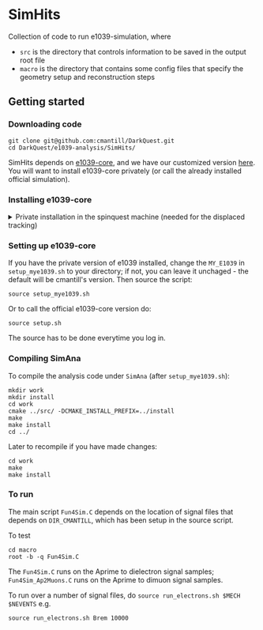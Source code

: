 # SimHits
Collection of code to run e1039-simulation, where 
- `src` is the directory that controls information to be saved in the output root file
- `macro` is the directory that contains some config files that specify the geometry setup and reconstruction steps

## Getting started

### Downloading code
```
git clone git@github.com:cmantill/DarkQuest.git
cd DarkQuest/e1039-analysis/SimHits/
```

SimHits depends on [e1039-core](https://github.com/E1039-Collaboration/e1039-core), and we have our customized version [here](https://github.com/cmantill/e1039-core). You will want to install e1039-core privately (or call the already installed official simulation).

### Installing e1039-core 

<details><summary>Private installation in the spinquest machine (needed for the displaced tracking)</summary>
<p>
  
  ```bash
  # make directory in your home dir
  cd 
  mkdir mye1039
  
  # clone repo
  git clone git@github.com:cmantill/e1039-core.git
  
  # build and install
  cd /path/to/directory_where_you_download_e1039-core
  ./script/setup-install.sh auto
  source ../core-inst/this-e1039.sh
  ./build.sh
  ```
</p>
</details>

### Setting up e1039-core
If you have the private version of e1039 installed, change the `MY_E1039` in `setup_mye1039.sh` to your directory; if not, you can leave it unchaged - the default will be
cmantill's version. Then source the script:

```
source setup_mye1039.sh
```

Or to call the official e1039-core version do:
```
source setup.sh
```

The source has to be done everytime you log in.

### Compiling SimAna
To compile the analysis code under `SimAna` (after `setup_mye1039.sh`):
```
mkdir work
mkdir install
cd work
cmake ../src/ -DCMAKE_INSTALL_PREFIX=../install
make
make install
cd ../
```

Later to recompile if you have made changes:
```
cd work
make
make install
```

### To run

The main script `Fun4Sim.C` depends on the location of signal files that depends on `DIR_CMANTILL`, which has been setup in the source script.

To test
```
cd macro
root -b -q Fun4Sim.C 
```

The `Fun4Sim.C` runs on the Aprime to dielectron signal samples; `Fun4Sim_Ap2Muons.C` runs on the Aprime to dimuon signal samples.

To run over a number of signal files, do `source run_electrons.sh $MECH $NEVENTS` e.g.
```
source run_electrons.sh Brem 10000
```
